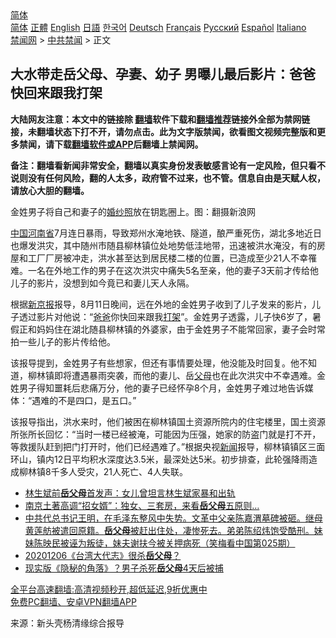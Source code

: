  <!-- 面包屑导航 --> <div class="breadcrumb"><!-- GTranslate: https://gtranslate.io/ -->  <div class="switcher notranslate">  <div class="selected">  <a href="#" onclick="return false;"> 简体</a>  </div>  <div class="option">  <a href="https://www.bannedbook.org" onclick="doGTranslate('zh-CN|zh-CN');jQuery('div.switcher div.selected a').html(jQuery(this).html());return false;" title="简体中文" class="nturl selected"> 简体</a>  <a href="https://www.bannedbook.org/zh-tw/" onclick="doGTranslate('zh-CN|zh-TW');jQuery('div.switcher div.selected a').html(jQuery(this).html());return false;" title="繁體中文" class="nturl"> 正體</a>  <a href="https://www.bannedbook.org/en/" onclick="doGTranslate('zh-CN|en');jQuery('div.switcher div.selected a').html(jQuery(this).html());return false;" title="English" class="nturl"> English</a>  <a href="https://www.bannedbook.org/ja/" onclick="doGTranslate('zh-CN|ja');jQuery('div.switcher div.selected a').html(jQuery(this).html());return false;" title="日本語" class="nturl"> 日語</a>  <a href="https://www.bannedbook.org/ko/" onclick="doGTranslate('zh-CN|ko');jQuery('div.switcher div.selected a').html(jQuery(this).html());return false;" title="한국어" class="nturl"> 한국어</a>  <a href="https://www.bannedbook.org/de/" onclick="doGTranslate('zh-CN|de');jQuery('div.switcher div.selected a').html(jQuery(this).html());return false;" title="Deutsch" class="nturl"> Deutsch</a>  <a href="https://www.bannedbook.org/fr/" onclick="doGTranslate('zh-CN|fr');jQuery('div.switcher div.selected a').html(jQuery(this).html());return false;" title="Français" class="nturl"> Français</a>  <a href="https://www.bannedbook.org/ru/" onclick="doGTranslate('zh-CN|ru');jQuery('div.switcher div.selected a').html(jQuery(this).html());return false;" title="Русский" class="nturl"> Русский</a>  <a href="https://www.bannedbook.org/es/" onclick="doGTranslate('zh-CN|es');jQuery('div.switcher div.selected a').html(jQuery(this).html());return false;" title="Español" class="nturl"> Español</a>  <a href="https://www.bannedbook.org/it/" onclick="doGTranslate('zh-CN|it');jQuery('div.switcher div.selected a').html(jQuery(this).html());return false;" title="Italiano" class="nturl"> Italiano</a>  </div>  </div>      <div class='breadcrumb-sub'><!-- Breadcrumb NavXT 6.3.0 --> <a href="https://www.bannedbook.org/" class="home">禁闻网</a> &gt; <a href="https://www.bannedbook.org/bnews/cbnews/" class="category">中共禁闻</a> &gt; 正文</div></div><h2>大水带走岳父母、孕妻、幼子 男曝儿最后影片：爸爸快回来跟我打架</h2> <p class="notice"><b>大陆网友注意：本文中的链接除 <a href="https://github.com/bannedbook/fanqiang" >翻墙</a>软件下载和<a href="https://github.com/killgcd/justmysocks/blob/master/README.md">翻墙推荐</a>链接外全部为禁网链接，未翻墙状态下打不开，请勿点击。此为文字版禁闻，欲看图文视频完整版和更多禁闻，请下载<a href="https://github.com/bannedbook/fanqiang">翻墙软件或APP</a>后翻墙上禁闻网。</p><p>备注：翻墙看新闻非常安全，翻墙以真实身份发表敏感言论有一定风险，但只看不说则没有任何风险，翻的人太多，政府管不过来，也不管。信息自由是天赋人权，请放心大胆的翻墙。</b></p>  <div class="entry"> <p id="conimg">金姓男子将自己和妻子的<a href="https://www.bannedbook.org/bnews/tag/%e5%a9%9a%e7%ba%b1%e7%85%a7/" class="st_tag internal_tag" rel="tag" title="标签 婚纱照 下的日志">婚纱照</a>放在钥匙圈上。图：翻摄新浪网</p> <p><span class='wp_keywordlink_affiliate'><a href="https://www.bannedbook.org/" title="中国" target="_blank">中国</a></span><a href="https://www.bannedbook.org/bnews/tag/%e6%b2%b3%e5%8d%97%e7%9c%81/" class="st_tag internal_tag" rel="tag" title="标签 河南省 下的日志">河南省</a>7月连日暴雨，导致郑州水淹地铁、隧道，酿严重死伤，湖北多地近日也爆发洪灾，其中随州市随县柳林镇位处地势低洼地带，迅速被洪水淹没，有的房屋和工厂厂房被冲走，洪水甚至达到居民楼二楼的位置，已造成至少21人不幸罹难。一名在外地工作的男子在这次洪灾中痛失5名至亲，他的妻子3天前才传给他儿子的影片，没想到如今竟已和妻儿天人永隔。</p>  <p>根据<a href="https://www.bannedbook.org/bnews/tag/%e6%96%b0%e4%ba%ac%e6%8a%a5/" class="st_tag internal_tag" rel="tag" title="标签 新京报 下的日志">新京报</a>报导，8月11日晚间，远在外地的金姓男子收到了儿子发来的影片，儿子透过影片对他说：“<a href="https://www.bannedbook.org/bnews/tag/%e7%88%b8%e7%88%b8/" class="st_tag internal_tag" rel="tag" title="标签 爸爸 下的日志">爸爸</a>你快回来跟我<a href="https://www.bannedbook.org/bnews/tag/%E6%89%93%E6%9E%B6/" class="st_tag internal_tag" rel="tag" title="标签 打架 下的日志">打架</a>”。金姓男子透露，儿子快6岁了，暑假正和妈妈住在湖北随县柳林镇的外婆家，由于金姓男子不能常回家，妻子会时常拍一些儿子的影片传给他。</p> <p>该报导提到，金姓男子有些想家，但还有事情要处理，他没能及时回复。他不知道，柳林镇即将遭遇暴雨突袭，而他的妻儿、岳<a href="https://www.bannedbook.org/bnews/tag/%e7%88%b6%e6%af%8d/" class="st_tag internal_tag" rel="tag" title="标签 父母 下的日志">父母</a>也在此次洪灾中不幸遇难。金姓男子得知噩耗后悲痛万分，他的妻子已经怀孕8个月，金姓男子难过地告诉媒体：“遇难的不是四口，是五口。”</p>  <p>该报导指出，洪水来时，他们被困在柳林镇国土资源所院内的住宅楼里，国土资源所张所长回忆：“当时一楼已经被淹，可能因为压强，她家的防盗门就是打不开，等救援队赶到把门打开时，他们已经遇难了。”根据央视<span class='wp_keywordlink_affiliate'><a href="https://www.bannedbook.org/" title="新闻">新闻</a></span>报导，柳林镇镇区三面环山，镇内12日平均积水深度达3.5米，最深处达5米。初步排查，此轮强降雨造成柳林镇8千多人受灾，21人死亡、4人失联。</p> <ul class='op-related-articles' title='相关阅读'> <li><a href='https://www.bannedbook.org/bnews/baitai/20210731/1597629.html' target='_blank'>林生斌前<b>岳父母</b>首发声：女儿曾坦言林生斌家暴和出轨</a></li> <li><a href='https://www.bannedbook.org/bnews/funmedia/20210403/1518673.html' target='_blank'>南京土著高调“招女婿”：独女、三套房，来看<b>岳父母</b>五原则…</a></li> <li><a href='https://www.bannedbook.org/bnews/bannedvideo/20210129/1477457.html' target='_blank'>中共代总书记王明，在毛泽东整风中失势。文革中父亲陈嘉渭墓碑被砸。继母黄莲舫被遣回原籍。<b>岳父母</b>被赶出住处，凄惨死去。弟弟陈绍炜饱受酷刑。妹妹陈映民被诬为叛徒，妹夫谢扶今被关押病死（笑梅看中国第025期）</a></li> <li><a href='https://www.bannedbook.org/bnews/taiwannews/20201207/1443570.html' target='_blank'>20201206《台湾大代志》很杀<b>岳父母</b>？</a></li> <li><a href='https://www.bannedbook.org/bnews/baitai/20200703/1354966.html' target='_blank'>现实版《隐秘的角落》？男子杀死<b>岳父母</b>4天后被捕</a></li> </ul> <p class="texttj"> <a href="https://github.com/bannedbook/fanqiang/wiki/V2ray%E6%9C%BA%E5%9C%BA" target="_blank">全平台高速翻墙:高清视频秒开,超低延迟,9折优惠中</a><br/> <a href="https://github.com/bannedbook/fanqiang/wiki/%E7%A6%81%E9%97%BB%E7%BD%91%E5%AE%89%E5%8D%93%E7%BF%BB%E5%A2%99%E6%96%B0%E9%97%BBAPP" target="_blank">免费PC翻墙、安卓VPN翻墙APP</a></p> <p> 来源：新头壳杨清缘综合报导 </p><a name='sharetosocial'></a>  <div style="margin-bottom:5px;padding-bottom:5px;clear:both"> <div id="archive-pix-1" class="banner-ads"> <!-- AuctionX Display platform tag START --> <div id="26318x728x90x621x_ADSLOT2" clicktrack="%%CLICK_URL_ESC%%"></div> <!-- AuctionX Display platform tag END --> </div> <div id="archive-pix-2" class="banner-ads"> <!-- AuctionX Display platform tag START --> <div id="26315x300x250x621x_ADSLOT2" clicktrack="%%CLICK_URL_ESC%%"></div> <!-- AuctionX Display platform tag END --> </div> </div>  <div id="archive-pix-1" class="banner-ads"> <!-- AuctionX Display platform tag START --> <div id="26318x728x90x621x_ADSLOT3" clicktrack="%%CLICK_URL_ESC%%"></div> <!-- AuctionX Display platform tag END --> </div> </div><!--END ENTRY--> 
